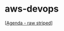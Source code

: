# aws-devops

[[Agenda - raw striped](https://raw.githack.com/pnowosie/aws-devops/master/agenda.html)]
